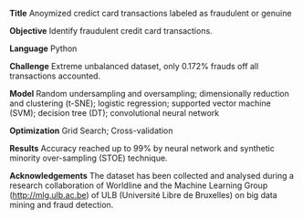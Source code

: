 
**Title**
Anoymized credict card transactions labeled as fraudulent or genuine

**Objective**
Identify fraudulent credit card transactions.

**Language**
Python

**Challenge**
Extreme unbalanced dataset, only 0.172% frauds off all transactions accounted. 

**Model**
Random undersampling and oversampling; dimensionally reduction and clustering (t-SNE); logistic regression; 
supported vector machine (SVM); decision tree (DT); convolutional neural network

**Optimization**
Grid Search; Cross-validation

**Results**
Accuracy reached up to 99% by neural network and synthetic minority over-sampling (STOE) technique. 

**Acknowledgements**
The dataset has been collected and analysed during a research collaboration of Worldline and the Machine Learning Group (http://mlg.ulb.ac.be) of ULB (Université Libre de Bruxelles) on big data mining and fraud detection.
